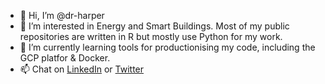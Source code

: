 - 👋 Hi, I’m @dr-harper
- 👀 I’m interested in Energy and Smart Buildings. Most of my public repositories are written in R but mostly use Python for my work.
- 🌱 I’m currently learning tools for productionising my code, including the GCP platfor & Docker.
- 📫 Chat on [LinkedIn](https://www.linkedin.com/in/dr-harper/) or [Twitter](https://www.twitter.com/DrMichaelHarper)

<!---
dr-harper/dr-harper is a ✨ special ✨ repository because its `README.md` (this file) appears on your GitHub profile.
You can click the Preview link to take a look at your changes.
--->
